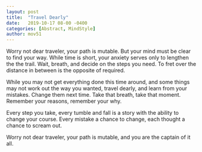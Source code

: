 ```yaml
---
layout: post
title:  "Travel Dearly"
date:   2019-10-17 08-00 -0400
categories: [Abstract, MindStyle]
author: mov51
---
```



Worry not dear traveler, your path is mutable. But your mind must be clear to find your way.
While time is short, your anxiety serves only to lengthen the the trail. Wait, breath, and decide on the steps you need. To fret over the distance in between is the opposite of required.

While you may not get everything done this time around, and some things may not work out the way you wanted, travel dearly, and learn from your mistakes. Change them next time. Take that breath, take that moment. Remember your reasons, remember your why.

Every step you take, every tumble and fall is a story with the ability to change your course. Every mistake a chance to change, each thought a chance to scream out.

Worry not dear traveler, your path is mutable, and you are the captain of it all.
